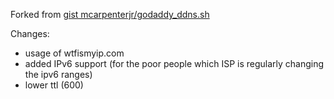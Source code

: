Forked from [gist mcarpenterjr/godaddy_ddns.sh](https://gist.github.com/mcarpenterjr/1dedf9f9f842710ba5f07937ef4f5ae49)

Changes:
* usage of wtfismyip.com
* added IPv6 support (for the poor people which ISP is regularly changing the ipv6 ranges)
* lower ttl (600)
